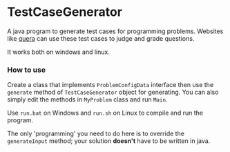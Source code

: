 # TestCaseGenerator
A java program to generate test cases for programming problems. Websites like [quera](https://quera.ir/) can use these test cases to judge and grade questions.  
  
It works both on windows and linux.

### How to use
Create a class that implements `ProblemConfigData` interface then use the `generate` method of `TestCaseGenerator` object for generating. You can also simply edit the methods in `MyProblem` class and run `Main`.  
  
Use `run.bat` on Windows and `run.sh` on Linux to compile and run the program.
  
The only 'programming' you need to do here is to override the `generateInput` method; your solution **doesn't** have to be written in java.
